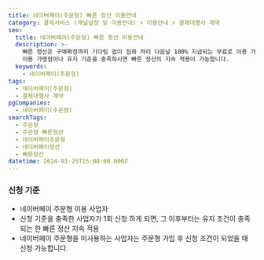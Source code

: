 ```yaml
---
title: 네이버페이(주문형) 빠른 정산 이용안내
category: 결제서비스 (채널설정 및 이용안내) > 이용안내 > 결제대행사 계약
seo:
  title: 네이버페이(주문형) 빠른 정산 이용안내
  description: >-
    빠른 정산은 구매확정까지 기다림 없이 집화 처리 다음날 100% 지급되는 무료로 이용 가능한 정산 서비스입니다. 기존의 네이버페이 주문형
    이용 가맹점이나 유지 기준을 충족하시면 빠른 정산의 지속 적용이 가능합니다.
  keywords:
    - 네이버페이(주문형)
tags:
  - 네이버페이(주문형)
  - 결제대행사 계약
pgCompanies:
  - 네이버페이(주문형)
searchTags:
  - 주문형
  - 주문형 빠른정산
  - 네이버페이주문형
  - 네이버페이정산
  - 빠른정산
datetime: 2024-01-25T15:00:00.000Z
---
```


<Callout content="빠른 정산이란?
구매확정까지 기다림 없이 집화 처리 다음날 100% 지급되는 무료로 이용 가능한 정산 서비스입니다." title="" />

### **신청 기준**

- 네이버페이 주문형 이용 사업자
- 신청 기준을 충족한 사업자가 1회 신청 하게 되면, 그 이후부터는 유지 조건이 충족되는 한 빠른 정산 지속 적용
- 네이버페이 주문형을 미사용하는 사업자는 주문형 가입 후 신청 조건이 되었을 때 신청 가능합니다.



<Callout title="네이버페이센터로 신청하러가기 ↗" />
